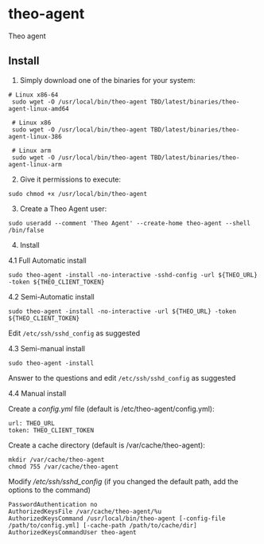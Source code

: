 # theo-agent
Theo agent

## Install

1. Simply download one of the binaries for your system:

```
# Linux x86-64
 sudo wget -O /usr/local/bin/theo-agent TBD/latest/binaries/theo-agent-linux-amd64

 # Linux x86
 sudo wget -O /usr/local/bin/theo-agent TBD/latest/binaries/theo-agent-linux-386

 # Linux arm
 sudo wget -O /usr/local/bin/theo-agent TBD/latest/binaries/theo-agent-linux-arm
```

2. Give it permissions to execute:

`sudo chmod +x /usr/local/bin/theo-agent`

3. Create a Theo Agent user:

`sudo useradd --comment 'Theo Agent' --create-home theo-agent --shell /bin/false`

4. Install 

4.1 Full Automatic install

`sudo theo-agent -install -no-interactive -sshd-config -url ${THEO_URL} -token ${THEO_CLIENT_TOKEN} `

4.2 Semi-Automatic install

`sudo theo-agent -install -no-interactive -url ${THEO_URL} -token ${THEO_CLIENT_TOKEN} `

Edit `/etc/ssh/sshd_config` as suggested

4.3 Semi-manual install

`sudo theo-agent -install`

Answer to the questions and edit `/etc/ssh/sshd_config` as suggested

4.4 Manual install

Create a _config.yml_ file (default is /etc/theo-agent/config.yml):

```
url: THEO_URL
token: THEO_CLIENT_TOKEN
```

Create a cache directory (default is /var/cache/theo-agent):

```
mkdir /var/cache/theo-agent
chmod 755 /var/cache/theo-agent
```

Modify _/etc/ssh/sshd_config_ (if you changed the default path, add the options to the command)

```
PasswordAuthentication no
AuthorizedKeysFile /var/cache/theo-agent/%u
AuthorizedKeysCommand /usr/local/bin/theo-agent [-config-file /path/to/config.yml] [-cache-path /path/to/cache/dir]
AuthorizedKeysCommandUser theo-agent
```